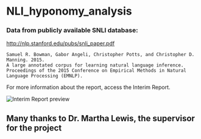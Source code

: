 # NLI_hyponomy_analysis

### Data from publicly available SNLI database:

http://nlp.stanford.edu/pubs/snli_paper.pdf

    Samuel R. Bowman, Gabor Angeli, Christopher Potts, and Christopher D. Manning. 2015.
    A large annotated corpus for learning natural language inference. 
    Proceedings of the 2015 Conference on Empirical Methods in Natural Language Processing (EMNLP).

For more information about the report, access the Interim Report. 

![Interim Report preview](https://github.com/MikeMNelhams/NLI_hyponymy_analysis/blob/Interim_Report-1.jpg?raw=true)

## Many thanks to **Dr. Martha Lewis**, the supervisor for the project
